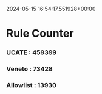 2024-05-15 16:54:17.551928+00:00
# Rule Counter 
 ### UCATE : 459399

 ### Veneto : 73428

 ### Allowlist : 13930